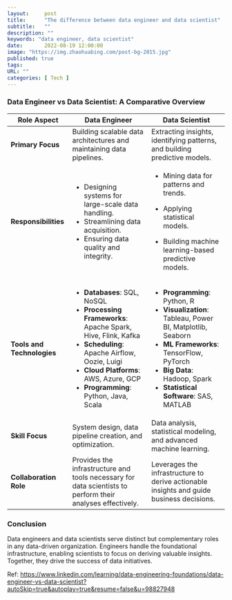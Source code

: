 ```yaml
---
layout:     post 
title:      "The difference between data engineer and data scientist"
subtitle:   ""
description: ""
keywords: "data engineer, data scientist"
date:       2022-08-19 12:00:00
image: "https://img.zhaohuabing.com/post-bg-2015.jpg"
published: true
tags: 
URL: ""
categories: [ Tech ]
---
```


### Data Engineer vs Data Scientist: A Comparative Overview

| Role Aspect                | Data Engineer                                                                                                                                                                                                                                                          | Data Scientist                                                                                                                                                                                    |
| -------------------------- |------------------------------------------------------------------------------------------------------------------------------------------------------------------------------------------------------------------------------------------------------------------------| ------------------------------------------------------------------------------------------------------------------------------------------------------------------------------------------------- |
| **Primary Focus**          | Building scalable data architectures and maintaining data pipelines.                                                                                                                                                                                                   | Extracting insights, identifying patterns, and building predictive models.                                                                                                                        |
| **Responsibilities**       | <ul><li>Designing systems for large-scale data handling.</li><li>Streamlining data acquisition.</li><li>Ensuring data quality and integrity.</li></ul>                                                                                                                 | <ul><li>Mining data for patterns and trends.  </li></ul><ul><li>Applying statistical models.  </li></ul><ul><li>Building machine learning-based predictive models.</li></ul>                                                                   |
| **Tools and Technologies** | <ul><li>**Databases**: SQL, NoSQL  </li><li>**Processing Frameworks**: Apache Spark, Hive, Flink, Kafka  </li><li>**Scheduling**: Apache Airflow, Oozie, Luigi  </li><li>**Cloud Platforms**: AWS, Azure, GCP </li><li> **Programming**: Python, Java, Scala</li></ul> | <ul><li>**Programming**: Python, R  </li><li>**Visualization**: Tableau, Power BI, Matplotlib, Seaborn  </li><li>**ML Frameworks**: TensorFlow, PyTorch  </li><li>**Big Data**: Hadoop, Spark  </li><li>**Statistical Software**: SAS, MATLAB </li></ul>|
| **Skill Focus**            | System design, data pipeline creation, and optimization.                                                                                                                                                                                                               | Data analysis, statistical modeling, and advanced machine learning.                                                                                                                               |
| **Collaboration Role**     | Provides the infrastructure and tools necessary for data scientists to perform their analyses effectively.                                                                                                                                                             | Leverages the infrastructure to derive actionable insights and guide business decisions.                                                                                                          |

### Conclusion

Data engineers and data scientists serve distinct but complementary roles in any data-driven organization. Engineers handle the foundational infrastructure, enabling scientists to focus on deriving valuable insights. Together, they drive the success of data initiatives.


Ref: https://www.linkedin.com/learning/data-engineering-foundations/data-engineer-vs-data-scientist?autoSkip=true&autoplay=true&resume=false&u=98827948